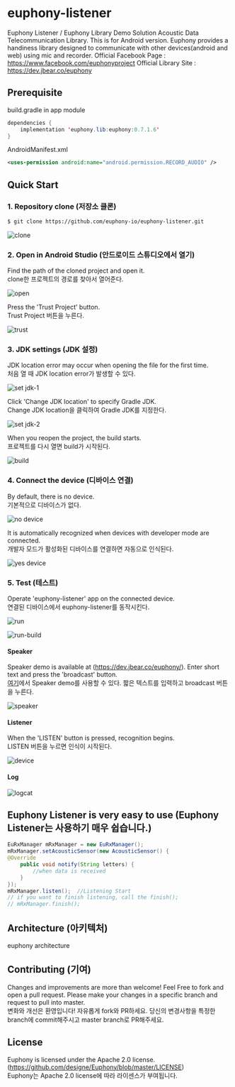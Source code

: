 # euphony-listener
Euphony Listener / Euphony Library Demo Solution
Acoustic Data Telecommunication Library. This is for Android version.
Euphony provides a handiness library designed to communicate with other devices(android and web) using mic and recorder.
Official Facebook Page : https://www.facebook.com/euphonyproject
Official Library Site : https://dev.jbear.co/euphony
## Prerequisite
build.gradle in app module
```java
dependencies {
    implementation 'euphony.lib:euphony:0.7.1.6'
}
```
AndroidManifest.xml
```xml
<uses-permission android:name="android.permission.RECORD_AUDIO" />
```
## Quick Start


### 1. Repository clone (저장소 클론)

```bash
$ git clone https://github.com/euphony-io/euphony-listener.git
```

![clone](https://user-images.githubusercontent.com/47289893/128968369-e30bfc36-3c57-418d-b3b2-b8976436493b.png)


### 2. Open in Android Studio (안드로이드 스튜디오에서 열기)

Find the path of the cloned project and open it.  
clone한 프로젝트의 경로를 찾아서 열어준다.

![open](https://user-images.githubusercontent.com/47289893/128968509-21778091-1c48-432d-8c68-856d89c59a07.png)

Press the 'Trust Project' button.  
Trust Project 버튼을 누른다.

![trust](https://user-images.githubusercontent.com/47289893/128968544-78756386-1740-43e7-9f27-78f9322307f8.png)


### 3. JDK settings (JDK 설정)

JDK location error may occur when opening the file for the first time.  
처음 열 때 JDK location error가 발생할 수 있다.

![set jdk-1](https://user-images.githubusercontent.com/47289893/128968605-e73af820-0ae7-4e8c-997a-1c1cdbef7129.png)

Click 'Change JDK location' to specify Gradle JDK.  
Change JDK location을 클릭하여 Gradle JDK를 지정한다.

![set jdk-2](https://user-images.githubusercontent.com/47289893/128968614-0988ac95-1672-411d-8e9e-336503be69cd.png)

When you reopen the project, the build starts.  
프로젝트를 다시 열면 build가 시작된다.

![build](https://user-images.githubusercontent.com/47289893/128968741-00b1cd80-a9f7-4481-bd1a-ff388141080f.png)



### 4. Connect the device (디바이스 연결)

By default, there is no device.  
기본적으로 디바이스가 없다.

![no device](https://user-images.githubusercontent.com/47289893/128968845-d0868890-cb57-4721-a956-857b871e7393.png)

It is automatically recognized when devices with developer mode are connected.  
개발자 모드가 활성화된 디바이스를 연결하면 자동으로 인식된다.

![yes device](https://user-images.githubusercontent.com/47289893/128968864-35b7ae72-6fb8-4bb2-8706-1ec2257faf73.png)



### 5. Test (테스트)

Operate 'euphony-listener' app on the connected device.  
연결된 디바이스에서 euphony-listener를 동작시킨다.

![run](https://user-images.githubusercontent.com/47289893/128968893-cca8c520-4dcc-41e7-9e04-9d4849143176.png)

![run-build](https://user-images.githubusercontent.com/47289893/128969518-043e50ae-aa45-4d0a-b145-9e7d1176353c.png)

#### Speaker

Speaker demo is available at (https://dev.jbear.co/euphony/). Enter short text and press the 'broadcast' button.  
[여기](https://dev.jbear.co/euphony/)에서 Speaker demo를 사용할 수 있다. 짧은 텍스트를 입력하고 broadcast 버튼을 누른다.

![speaker](https://user-images.githubusercontent.com/47289893/128968935-b4cd781a-5de0-42cf-a01a-ec87a47f77b6.png)


#### Listener

When the 'LISTEN' button is pressed, recognition begins.  
LISTEN 버튼을 누르면 인식이 시작된다.

![device](https://user-images.githubusercontent.com/47289893/128969127-1b7847ec-43c7-42cb-8b6b-a6602f51db7f.png)

#### Log

![logcat](https://user-images.githubusercontent.com/47289893/128969052-3b70b562-f4ce-4ba6-98e5-d9be4096ab76.png)


## Euphony Listener is very easy to use (Euphony Listener는 사용하기 매우 쉽습니다.)
```java
EuRxManager mRxManager = new EuRxManager();
mRxManager.setAcousticSensor(new AcousticSensor() {
@Override
    public void notify(String letters) {
        //when data is received
    }
});
mRxManager.listen();  //Listening Start
// if you want to finish listening, call the finish();
// mRxManager.finish();
```
## Architecture (아키텍처)
euphony architecture
## Contributing (기여)
Changes and improvements are more than welcome! Feel Free to fork and open a pull request. Please make your changes in a specific branch and request to pull into master.  
변화와 개선은 환영입니다! 자유롭게 fork와 PR하세요. 당신의 변경사항을 특정한 branch에 commit해주시고 master branch로 PR해주세요.
## License
Euphony is licensed under the Apache 2.0 license. (https://github.com/designe/Euphony/blob/master/LICENSE)  
Euphony는 Apache 2.0 license에 따라 라이센스가 부여됩니다.
